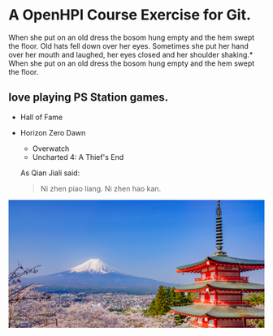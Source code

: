 # A OpenHPI Course Exercise for Git.
When she put on an old dress the bosom hung empty and the hem swept the floor. Old hats fell down over her eyes. Sometimes she put her hand over her mouth and laughed, her eyes closed and her shoulder shaking.*
When she put on an old dress the bosom hung empty and the hem swept the floor.
## love playing PS Station games.
* Hall of Fame
* Horizon Zero Dawn
  * Overwatch
  * Uncharted 4: A Thief's End

  As Qian Jiali said:
  > Ni zhen piao liang.
  > Ni zhen hao kan.

![japan sakura](japan.png)